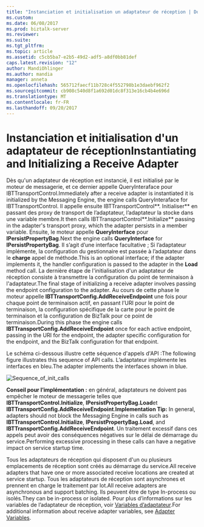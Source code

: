 ```yaml
---
title: "Instanciation et initialisation un adaptateur de réception | Documents Microsoft"
ms.custom: 
ms.date: 06/08/2017
ms.prod: biztalk-server
ms.reviewer: 
ms.suite: 
ms.tgt_pltfrm: 
ms.topic: article
ms.assetid: c5cb5ba7-e2b5-49d2-adf5-a8df0bb81def
caps.latest.revision: "12"
author: MandiOhlinger
ms.author: mandia
manager: anneta
ms.openlocfilehash: 565712faecf11b728c4f552798b1e3daebf962f2
ms.sourcegitcommit: cb908c540d8f1a692d01dc8f313e16cb4b4e696d
ms.translationtype: MT
ms.contentlocale: fr-FR
ms.lasthandoff: 09/20/2017
---
```

# <a name="instantiating-and-initializing-a-receive-adapter"></a><span data-ttu-id="e59d0-102">Instanciation et initialisation d'un adaptateur de réception</span><span class="sxs-lookup"><span data-stu-id="e59d0-102">Instantiating and Initializing a Receive Adapter</span></span>
<span data-ttu-id="e59d0-103">Dès qu'un adaptateur de réception est instancié, il est initialisé par le moteur de messagerie, et ce dernier appelle QueryInteraface pour IBTTransportControl.</span><span class="sxs-lookup"><span data-stu-id="e59d0-103">Immediately after a receive adapter is instantiated it is initialized by the Messaging Engine, the engine calls QueryInteraface for IBTTransportControl.</span></span> <span data-ttu-id="e59d0-104">Il appelle ensuite IBTTransportControl**. Initialiser** en passant des proxy de transport de l’adaptateur, l’adaptateur la stocke dans une variable membre.</span><span class="sxs-lookup"><span data-stu-id="e59d0-104">It then calls IBTTransportControl**.Initialize** passing in the adapter's transport proxy, which the adapter persists in a member variable.</span></span> <span data-ttu-id="e59d0-105">Ensuite, le moteur appelle **QueryInterface** pour **IPersistPropertyBag**.</span><span class="sxs-lookup"><span data-stu-id="e59d0-105">Next the engine calls **QueryInterface** for **IPersistPropertyBag**.</span></span> <span data-ttu-id="e59d0-106">Il s’agit d’une interface facultative ; Si l’adaptateur implémente, la configuration du gestionnaire est passée à l’adaptateur dans le **charge** appel de méthode.</span><span class="sxs-lookup"><span data-stu-id="e59d0-106">This is an optional interface; if the adapter implements it, the handler configuration is passed to the adapter in the **Load** method call.</span></span> <span data-ttu-id="e59d0-107">La dernière étape de l'initialisation d'un adaptateur de réception consiste à transmettre la configuration du point de terminaison à l'adaptateur.</span><span class="sxs-lookup"><span data-stu-id="e59d0-107">The final stage of initializing a receive adapter involves passing the endpoint configuration to the adapter.</span></span> <span data-ttu-id="e59d0-108">Au cours de cette phase le moteur appelle **IBTTransportConfig.AddReceiveEndpoint** une fois pour chaque point de terminaison actif, en passant l’URI pour le point de terminaison, la configuration spécifique de la carte pour le point de terminaison et la configuration de BizTalk pour ce point de terminaison.</span><span class="sxs-lookup"><span data-stu-id="e59d0-108">During this phase the engine calls **IBTTransportConfig.AddReceiveEndpoint** once for each active endpoint, passing in the URI for the endpoint, the adapter specific configuration for the endpoint, and the BizTalk configuration for that endpoint.</span></span>  
  
 <span data-ttu-id="e59d0-109">Le schéma ci-dessous illustre cette séquence d'appels d'API :</span><span class="sxs-lookup"><span data-stu-id="e59d0-109">The following figure illustrates this sequence of API calls.</span></span> <span data-ttu-id="e59d0-110">L’adaptateur implémente les interfaces en bleu.</span><span class="sxs-lookup"><span data-stu-id="e59d0-110">The adapter implements the interfaces shown in blue.</span></span>  
  
 ![](../core/media/sequence-of-init-calls.gif "Sequence_of_init_calls")  
  
 <span data-ttu-id="e59d0-111">**Conseil pour l’implémentation :** en général, adaptateurs ne doivent pas empêcher le moteur de messagerie telles que **IBTTransportControl.Initialize**, **IPersistPropertyBag.Load**et **IBTTransportConfig.AddReceiveEndpoint**.</span><span class="sxs-lookup"><span data-stu-id="e59d0-111">**Implementation Tip:** In general, adapters should not block the Messaging Engine in calls such as **IBTTransportControl.Initialize**, **IPersistPropertyBag.Load**, and **IBTTransportConfig.AddReceiveEndpoint**.</span></span> <span data-ttu-id="e59d0-112">Un traitement excessif dans ces appels peut avoir des conséquences négatives sur le délai de démarrage du service.</span><span class="sxs-lookup"><span data-stu-id="e59d0-112">Performing excessive processing in these calls can have a negative impact on service startup time.</span></span>  
  
 <span data-ttu-id="e59d0-113">Tous les adaptateurs de réception qui disposent d'un ou plusieurs emplacements de réception sont créés au démarrage du service.</span><span class="sxs-lookup"><span data-stu-id="e59d0-113">All receive adapters that have one or more associated receive locations are created at service startup.</span></span> <span data-ttu-id="e59d0-114">Tous les adaptateurs de réception sont asynchrones et prennent en charge le traitement par lot.</span><span class="sxs-lookup"><span data-stu-id="e59d0-114">All receive adapters are asynchronous and support batching.</span></span> <span data-ttu-id="e59d0-115">Ils peuvent être de type In-process ou isolés.</span><span class="sxs-lookup"><span data-stu-id="e59d0-115">They can be in-process or isolated.</span></span> <span data-ttu-id="e59d0-116">Pour plus d’informations sur les variables de l’adaptateur de réception, voir [Variables d’adaptateur](../core/adapter-variables.md).</span><span class="sxs-lookup"><span data-stu-id="e59d0-116">For additional information about receive adapter variables, see [Adapter Variables](../core/adapter-variables.md).</span></span>